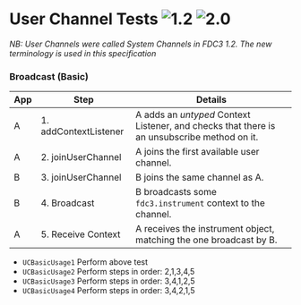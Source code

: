 # User Channel Tests  ![1.2](https://img.shields.io/badge/FDC3-1.2-green) ![2.0](https://img.shields.io/badge/FDC3-2.0-blue)

_NB:  User Channels were called System Channels in FDC3 1.2.  The new terminology is used in this specification_


### Broadcast (Basic)

| App | Step               |Details                                                                           |
|-----|--------------------|----------------------------------------------------------------------------------|
| A   | 1.  addContextListener |A adds an _untyped_ Context Listener, and checks that there is an unsubscribe method on it.|
| A   | 2. joinUserChannel     |A joins the first available user channel.|
| B   | 3. joinUserChannel     |B joins the same channel as A. |
| B   | 4. Broadcast          | B broadcasts some `fdc3.instrument` context to the channel. |
| A   | 5.  Receive Context    | A receives the instrument object, matching the one broadcast by B.  |

- `UCBasicUsage1` Perform above test 
- `UCBasicUsage2` Perform steps in order: 2,1,3,4,5
- `UCBasicUsage3` Perform steps in order: 3,4,1,2,5
- `UCBasicUsage4` Perform steps in order: 3,4,2,1,5
